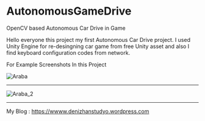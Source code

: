# AutonomousGameDrive
OpenCV based Autonomous Car Drive in Game


Hello everyone this project my first  Autonomous Car Drive project.
I used Unity Engine for re-desingning car game from free Unity asset and also I find keyboard configuration codes from network.

For Example Screenshots In this Project



![Araba](https://user-images.githubusercontent.com/40118146/112656570-96085600-8e62-11eb-8ff5-6c1cb4e4da98.JPG)

------------------------------------------------------------------------------------------------------------------

![Araba_2](https://user-images.githubusercontent.com/40118146/112656993-01eabe80-8e63-11eb-8614-4a90e48cc2de.JPG)


------------------------------------------------------------------------------------------------------------------


My Blog : https://wwww.denizhanstudyo.wordpress.com
